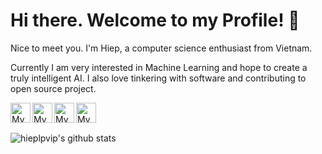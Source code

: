 # Hi there. Welcome to my Profile! 👋

Nice to meet you. I'm Hiep, a computer science enthusiast from Vietnam.

Currently I am very interested in Machine Learning and hope to create a truly intelligent AI. I also love tinkering with software and contributing to open source project.

<a href="https://github.com/hieplpvip">
	<img width="32" align="left"
		 alt="My GitHub profile"
		 src="https://cdn.jsdelivr.net/npm/simple-icons@v3/icons/github.svg">
</a>

<a href="https://www.linkedin.com/in/hieple8102/">
	<img width="32" align="left"
		 alt="My LinkedIn profile"
		 src="https://cdn.jsdelivr.net/npm/simple-icons@v3/icons/linkedin.svg">
</a>

<a href="https://twitter.com/hieplpvip">
	<img width="32" align="left"
		 alt="My Twitter profile"
		 src="https://cdn.jsdelivr.net/npm/simple-icons@v3/icons/twitter.svg">
</a>

<a href="mailto:baohiep2013@gmail.com">
	<img width="32" align="left"
		 alt="My Gmail"
		 src="https://cdn.jsdelivr.net/npm/simple-icons@v3/icons/gmail.svg">
</a>

<br><br>

![hieplpvip's github stats](https://github-readme-stats.vercel.app/api?username=hieplpvip&bg_color=30,e96443,904e95&title_color=fff&text_color=fff)
